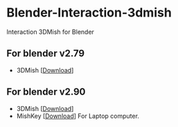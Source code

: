 # Blender-Interaction-3dmish
Interaction 3DMish for Blender

## For blender v2.79
* 3DMish [[Download](https://github.com/3DMish/Blender-Interaction-3dmish/archive/v2.79.zip)]

## For blender v2.90
* 3DMish [[Download](https://raw.githubusercontent.com/3DMish/Blender-Interaction-3dmish/master/blender%20v2.90/scripts/presets/keyconfig/3DMish.py)]
* MishKey [[Download](https://raw.githubusercontent.com/3DMish/Blender-Interaction-3dmish/master/blender%20v2.90/scripts/presets/keyconfig/MishKey.py)] For Laptop computer.
